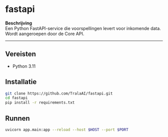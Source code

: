 # fastapi

**Beschrijving**  
Een Python FastAPI-service die voorspellingen levert voor inkomende data. Wordt aangeroepen door de Core API.

---

## Vereisten
- Python 3.11

## Installatie
```bash
git clone https://github.com/TralaAI/fastapi.git
cd fastapi
pip install -r requirements.txt
```
## Runnen
```bash
uvicorn app.main:app --reload --host $HOST --port $PORT
```
